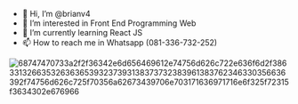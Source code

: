 - 👋 Hi, I’m @brianv4
- 👀 I’m interested in Front End Programming Web
- 🌱 I’m currently learning React JS
- 📫 How to reach me in Whatsapp (081-336-732-252)

<!---
brianv4/brianv4 is a ✨ special ✨ repository because its `README.md` (this file) appears on your GitHub profile.
You can click the Preview link to take a look at your changes.
--->
![68747470733a2f2f36342e6d656469612e74756d626c722e636f6d2f38633132663532636365393237393138373732383961383762346330356636392f74756d626c725f70356a62673439706e703171636971716e6f325f72315f3634302e676966](https://user-images.githubusercontent.com/55471120/161933206-62ee1bdb-e13c-4f55-8bb4-5ecc30a54eb7.gif)
